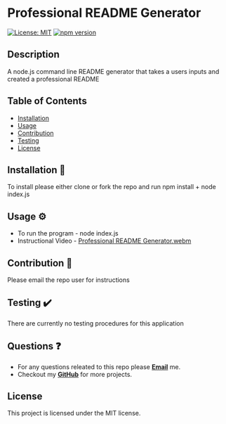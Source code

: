 # Professional README Generator

[![License: MIT](https://img.shields.io/badge/License-MIT-yellow.svg)](https://opensource.org/licenses/MIT)
[![npm version](https://badge.fury.io/js/npm.svg)](https://badge.fury.io/js/npm)

## Description
A node.js command line README generator that takes a users inputs and created a professional README

## Table of Contents
* [Installation](#installation)
* [Usage](#usage)
* [Contribution](#contribution)
* [Testing](#testing)
* [License](#license)

## Installation 🧰
To install please either clone or fork the repo and run npm install + node index.js

## Usage ⚙️
* To run the program - node index.js
* Instructional Video - [Professional README Generator.webm](https://user-images.githubusercontent.com/120421650/227962573-dc72e506-bbe3-4204-a258-c1bbfcedd860.webm)

## Contribution 🙏
Please email the repo user for instructions

## Testing ✔️
There are currently no testing procedures for this application

## Questions ❓
* For any questions releated to this repo please [**Email**](mailto:aaturner1995@gmail.com) me.
* Checkout my [**GitHub**](https://github.com/aturner1995) for more projects.

## License

This project is licensed under the MIT license.
